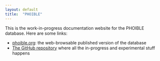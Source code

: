 ```yaml
---
layout: default
title:  "PHOIBLE"
---
```


This is the work-in-progress documentation website for the PHOIBLE database. Here are some links:

- [phoible.org](http://phoible.org/): the web-browsable published version of the database
- [The GitHub repository](https://github.com/phoible/phoible) where all the in-progress and experimental stuff happens
